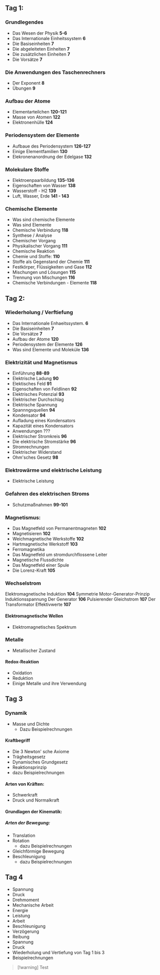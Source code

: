 ## Tag 1:
### Grundlegendes
- Das Wesen der Physik **5-6**
- Das Internationale Einheitssystem **6**
- Die Basiseinheiten **7**
- Die abgeleiteten Einheiten **7**
- Die zusätzlichen Einheiten **7**
- Die Vorsätze **7**

### Die Anwendungen des Taschenrechners
- Der Exponent **8**
- Übungen **9**

### Aufbau der Atome
- Elementarteilchen **120-121**
- Masse von Atomen **122**
- Elektronenhülle **124**

### Periodensystem der Elemente
- Aufbaue des Periodensystem **126-127**
- Einige Elementfamilien **130**
- Elekronenanordnung der Edelgase **132**

### Molekulare Stoffe
- Elektroenpaarbildung **135-136**
- Eigenschaften von Wasser **138**
- Wasserstoff - H2 **139**
- Luft, Wasser, Erde **141 - 143**

### Chemische Elemente 
- Was sind chemische Elemente
- Was sind Elemente
- Chemische Verbindung **118**
- Synthese / Analyse
- Chemischer Vorgang
- Physikalischer Vorgang **111**
- Chemische Reaktion
- Chemie und Stoffe: **110**
- Stoffe als Gegenstand der Chemie **111**
- Festkörper, Flüssigkeiten und Gase **112**
- Mischungen und Lösungen **115**
- Trennung von Mischungen **116**
- Chemische Verbindungen - Elemente **118**

## Tag 2:

### Wiederholung / Verftiefung
- Das Internationale Enhaeitssystem. **6**
- Die Basiseinheiten **7**
- Die Vorsätze **7**
- Aufbau der Atome **120**
- Periodensystem der Elemente **126**
- Was sind Elemente und Moleküle **136**

### Elektrizität und Magnetismus
- Einführung **88-89**
- Elektrische Ladung **90**
- Elektisches Feld **91**
- Eigenschaften von Feldlinen **92**
- Elektrisches Potenzial **93**
- Elektrischer Durchschlag
- Elektrische Spannung
- Spannngsquellen **94**
- Kondensator **94**
- Aufladung eines Kondensators 
- Kapazität eines Kondensators 
- Anwendungen ???
- Elektrischer Stromkreis **96**
- Die elektrische Stromstärke **96**
- Stromrechnungen
- Elektrischer Widerstand
- Ohm'sches Gesetz **98**

### Elektrowärme und elektrische Leistung 
- Elektrische Leistung

### Gefahren des elektrischen Stroms
- Schutzmaßnahmen **99-101**

### Magnetismus: 
- Das Magnetfeld von Permanentmagneten **102**
- Magnetisieren **102**
- Weichmagnetische Werkstoffe **102**
- Hartmagnetische Werkstoff **103**
- Ferromagnetika
- Das Magnetfeld um stromdurchflossene Leiter
- Magnetische Flussdichte
- Das Magnetfeld einer Spule
- Die Lorenz-Kraft **105**

### Wechselstrom 
Elektromagnetische Induktion **104**
Symmetrie Motor-Generator-Prinzip
Induktionsspannung
Der Generator **106**
Pulsierender Gleichstrom **107**
Der Transformator
Effektivwerte **107**

#### Elektromagnetische Wellen
- Elektromagnetisches Spektrum

### Metalle
- Metallischer Zustand
#### Redox-Reaktion
- Oxidation
- Reduktion
- Einige Metalle und ihre Verwendung

## Tag 3
### Dynamik
- Masse und Dichte
	- Dazu Beispielrechnungen
 
#### Kraftbegriff
- Die 3 Newton' sche Axiome
- Trägheitsgesetz
- Dynamisches Grundgesetz
- Reaktionsprinzip
- dazu Beispielrechnungen
#### Arten von Kräften:
- Schwerkraft
- Druck und Normalkraft
#### Grundlagen der Kinematik:
##### Arten der Bewegung:
- Translation
- Rotation
	- dazu Beispielrechnungen
- Gleichförmige Bewegung
- Beschleunigung
	- dazu Beispielrechnungen

## Tag 4
- Spannung
- Druck
- Drehmoment
- Mechanische Arbeit
- Energie
- Leistung
- Arbeit
- Beschleunigung
- Verzögerung
- Reibung
- Spannung
- Druck
- Wiederholung und Vertiefung von Tag 1 bis 3
- Beispielrechnungen

> [!warning] Test



